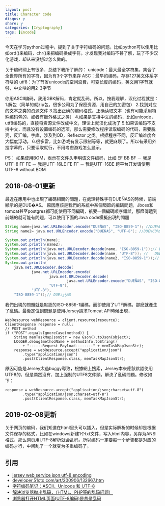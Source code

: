 ```yaml
---
layout: post
title: Character code
disqus: y
share: y
categories: [Cryptography]
tags: [Encode]
---
```

今天在学习python过程中，提到了关于字符编码的问题。比如python可以使用比如ord()来编码，chr()来把编码换成字符。才发现我对编码不甚了解，玩了不少汉化游戏，却从来没想过怎么做的。

关于编码网上有很多，总结下我所了解的：
unicode：最大最全字符集，集合了全世界所有的字符，因为有3个字节来存
ASC：最早的编码，存存127英文体系字符啥的
utf8：为了节省unicode的空间浪费，可变长度的编码，英文用1字节就够，中文啥的用2-3字节

你用ASCII编码，我用GBK解码，肯定就乱码。所以，按我理解，汉化过程就是：
1.解包（简单的就zip包，很多公司为了保密资源，用自己的加密包）
2.找到对应的文本之类的资源文件
3.找出正确的编码格式，正确读取文本（也有可能采用特殊编码包的，或者有额外格式之类）
4.如果是支持中文的编码，比如unicode，utf8编码的，直接将资源文件改成中文，理论上就汉化成功了
5.如果该编码不支持中文，而且没有设置编码的选项，那么需要修改程序读取编码的代码，需要脱壳，反汇编，字库，涉及到OD，Reflector 之类。根据程序不同，反汇编难度会大幅度浮动。
6.很多雷，比如游戏有显示限制等等，就更麻烦了。所以有采用外挂字幕的，只要读取就行，不用考虑游戏怎么显示。

PS：
如果使用BOM，表示在文件头申明该文件编码，比如
EF BB BF － 我是UTF-8
FF FE － 我是UTF-16LE
FE FF － 我是UTF-16BE
跨平台开发请使用UTF-8 without BOM

2018-08-01更新
--------------
最近在應用中也出現了編碼相關的問題，在處理特殊字符DUEÑAS的時候，前端顯示的是DUE�AS。
原因應該是我們的系統中某個環節的編碼問題，Jboss和tomcat甚至postgres都可能使用不同編碼，衹要一個編碼順序錯誤，那麽傳遞到前端的就可能有問題，可以使用下面的Java code模擬出現的問題
~~~java
String name=java.net.URLEncoder.encode("DUEÑAS", "ISO-8859-1"); //DUE%D1AS
String name2= java.net.URLEncoder.encode("DUEÑAS", "UTF-8"); //DUE%C3%91AS

System.out.println(name);
System.out.println(name2);
System.out.println(java.net.URLDecoder.decode(name, "ISO-8859-1"));// DUEÑAS
System.out.println(java.net.URLDecoder.decode(name, "UTF-8")); //	DUE�AS
System.out.println(java.net.URLDecoder.decode(name2, "ISO-8859-1"));// DUEÃAS
System.out.println(
	java.net.URLDecoder.decode(
			java.net.URLEncoder.encode(
					java.net.URLDecoder.decode(
							java.net.URLEncoder.encode("DUEÑAS", "ISO-8859-1"), 
					"UTF-8"), 
			"UTF-8"),
	"ISO-8859-1"));// DUEï¿½AS		
~~~
我們出現的問題就是默認的ISO-8859-1編碼，而卻使用了UTF解碼，那麽就產生了亂碼。最後定位到問題是使用Jersey請求Tomcat API時候出現，
~~~
WebResource webResource = client.resource(resource);
ClientResponse response = null;
// POST method
if ("POST".equalsIgnoreCase(method)) {
	String memTaskMapJsonStr = new Gson().toJson(object);
	LOGGER.debug(methodName + methodInfo.toString()
		+ "------Request Payload--------" + memTaskMapJsonStr);
	response = webResource.accept("application/json")
		.type("application/json")
		.post(ClientResponse.class, memTaskMapJsonStr);
~~~
原因可能是Jersey太過buggy導致，根據網上搜索，Jersey本來應該默認使用UTF8的，但是顯然沒有，加上强制的UTF8文件頭，解決了亂碼問題。修改如下：
~~~
response = webResource.accept("application/json;charset=utf-8")
		.type("application/json;charset=utf-8")
		.post(ClientResponse.class, memTaskMapJsonStr);
~~~

2019-02-08更新
--------------
关于网页的编码，我们知道在html里头可以插入<meta chartset=UTF-8>，但是实际解析的时候却是根据文件保存的格式，比如在windows新建1个txt文件，写入html内容，另存为ANSI格式，那么网页用UTF-8解析就会乱码。所以编码一定要每一个步骤都是对应的编码才行，中间乱了一个就变为多重编码了。

引用
-------
* [jersey web service json utf-8 encoding](https://stackoverflow.com/questions/9359728/jersey-web-service-json-utf-8-encoding)
* [developer.51cto.com/art/200906/132667.htm](developer.51cto.com/art/200906/132667.htm)
* [字符编码笔记：ASCII，Unicode 和 UTF-8](http://www.ruanyifeng.com/blog/2007/10/ascii_unicode_and_utf-8.html)
* [解决浏览器抛出乱码，（HTML、PHP等的乱码问题）](https://blog.csdn.net/txl199106/article/details/38873665)
* [浏览器打开HTML页面(UTF-8编码)是总是乱码](https://blog.csdn.net/westlake2015/article/details/49387219)